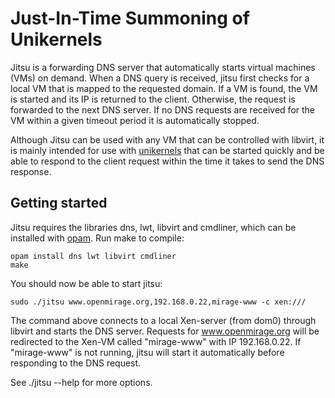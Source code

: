 # Just-In-Time Summoning of Unikernels #

Jitsu is a forwarding DNS server that automatically starts virtual machines (VMs) on demand. When a DNS query is received, jitsu first checks for a local VM that is mapped to the requested domain. If a VM is found, the VM is started and its IP is returned to the client. Otherwise, the request is forwarded to the next DNS server. If no DNS requests are received for the VM within a given timeout period it is automatically stopped. 

Although Jitsu can be used with any VM that can be controlled with libvirt, it is mainly intended for use with [unikernels](http://www.openmirage.org) that can be started quickly and be able to respond to the client request within the time it takes to send the DNS response. 

## Getting started ##

Jitsu requires the libraries dns, lwt, libvirt and cmdliner, which can be installed with [opam](https://opam.ocaml.org). Run make to compile:

```
opam install dns lwt libvirt cmdliner
make
```

You should now be able to start jitsu:

```
sudo ./jitsu www.openmirage.org,192.168.0.22,mirage-www -c xen:/// 
```

The command above connects to a local Xen-server (from dom0) through libvirt and starts the DNS server. Requests for www.openmirage.org will be redirected to the Xen-VM called "mirage-www" with IP 192.168.0.22. If "mirage-www" is not running, jitsu will start it automatically before responding to the DNS request.

See ./jitsu --help for more options.


